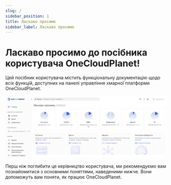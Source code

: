 ```yaml
---
slug: /
sidebar_position: 1
title: Ласкаво просимо
sidebar_label: Ласкаво просимо
---
```


# Ласкаво просимо до посібника користувача OneCloudPlanet!

Цей посібник користувача містить функціональну документацію щодо всіх функцій, доступних на панелі управління хмарної платформи OneCloudPlanet.

![](./img/i-welcome-ua.jpg)

Перш ніж поглибити це керівництво користувача, ми рекомендуємо вам познайомитися з основними поняттями, наведеними нижче. Вони допоможуть вам поняти, як працює OneCloudPlanet.
